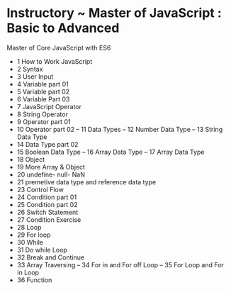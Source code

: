 # Instructory ~ Master of JavaScript : Basic to Advanced
Master of Core JavaScript with ES6

 - 1 How to Work JavaScript
 - 2 Syntax
 - 3 User Input
 - 4 Variable part 01
 - 5 Variable part 02
 - 6 Variable Part 03
 - 7 JavaScript Operator
 - 8 String Operator
 - 9 Operator  part 01
 - 10 Operator part 02
 – 11 Data Types 
 – 12 Number Data Type 
 – 13 String Data Type 
 - 14 Data Type part 02 
 - 15 Boolean Data Type
 – 16 Array Data Type 
 – 17 Array Data Type 
 - 18 Object 
 - 19 More Array & Object
 - 20 undefine- null- NaN
 - 21 premetive data type and reference data type
 - 23 Control Flow
 - 24 Condition part 01
 - 25 Condition part 02
 - 26 Switch Statement
 - 27 Condition Exercise
 - 28 Loop
 - 29 For loop
 - 30 While
 - 31 Do while Loop 
 - 32 Break and Continue 
 - 33 Array Traversing
 – 34 For in and For off Loop 
 – 35 For Loop and For in Loop 
 - 36 Function

